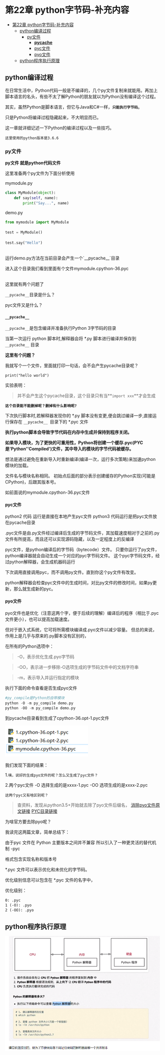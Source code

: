 # 第22章 python字节码-补充内容

<!-- TOC -->

- [第22章 python字节码-补充内容](#%e7%ac%ac22%e7%ab%a0-python%e5%ad%97%e8%8a%82%e7%a0%81-%e8%a1%a5%e5%85%85%e5%86%85%e5%ae%b9)
  - [python编译过程](#python%e7%bc%96%e8%af%91%e8%bf%87%e7%a8%8b)
    - [py文件](#py%e6%96%87%e4%bb%b6)
      - [__pycache__](#pycache)
      - [pyc文件](#pyc%e6%96%87%e4%bb%b6)
      - [pyo文件](#pyo%e6%96%87%e4%bb%b6)
  - [python程序执行原理](#python%e7%a8%8b%e5%ba%8f%e6%89%a7%e8%a1%8c%e5%8e%9f%e7%90%86)

<!-- /TOC -->



## python编译过程


在日常生活中，Python代码一般是不编译的，几个py文件复制来就能用。再加上脚本语言的名头，有些不太了解Python的朋友就以为Python没有编译这个过程。

其实，虽然Python是脚本语言，但它与Java和C#一样，**`只能执行字节码`**。

只是Python将编译过程隐藏起来，不大明显而已。


这一章就详细记述一下Python的编译过程以及一些技巧。

`这里使用的python版本是3.6.6`


### py文件

**py文件 就是python代码文件**

这里准备两个py文件为下面分析使用

mymodule.py
```python
class MyModule(object):
    def say(self, name):
        print("Say...", name)
```

demo.py
```python
from mymodule import MyModule

test = MyModule()

test.say("Hello")
```

<br>
运行demo.py方法在当前目录会产生一个`__pycache__`目录

进入这个目录我们看到里面有个文件mymodule.cpython-36.pyc

<br>
这里就有两个问题了

`__pycache__`目录是什么？

pyc文件又是什么？


#### `__pycache__`

`__pycache__`是包含编译并准备执行Python 3字节码的目录

当第一次运行 python 脚本时,解释器会将 *.py 脚本进行编译并保存到 `__pycache__` 目录

**这里有个问题？** 

我就写个一个文件，里面就打印一句话，会不会产生pycache目录呢？

```
print("hello world")
```

实验表明：
> 并不会产生这个pycache目录，这个目录只有当**`import xxx`**才会生成


**`这个目录能不能删掉呢？删掉有什么影响呢?`**

下次执行脚本时,若解释器发现你的 *.py 脚本没有变更,便会跳过编译一步,直接运行保存在 `__pycache__ `目录下的 *.pyc 文件


**执行python脚本会导致字节代码在内存中生成并保持到程序关闭。**

**如果导入模块，为了更快的可重用性，Python将创建一个缓存.pyc(PYC是'Python''Compiled')文件，其中导入的模块的字节代码被缓存。**

想法是通过避免在重新导入时重新编译(编译一次，运行多次策略)来加速python模块的加载。

文件名与模块名称相同。
初始点后面的部分表示创建缓存的Python实现(可能是CPython)，后跟其版本号。

如前面说的mymodule.cpython-36.pyc文件

#### pyc文件

python2 代码 运行是直接在本地产生pyc文件
python3 代码运行是把pyc文件放在pycache目录


.pyc文件是由.py文件经过编译后生成的字节码文件，其加载速度相对于之前的.py文件有所提高，而且还可以实现源码隐藏，以及一定程度上的反编译


pyc文件，是python编译后的字节码（bytecode）文件。
只要你运行了py文件，python编译器就会自动生成一个对应的pyc字节码文件。
这个pyc字节码文件，经过python解释器，会生成机器码运行

下次调用直接调用pyc，而不调用py文件。直到你这个py文件有改变。

python解释器会检查pyc文件中的生成时间，对比py文件的修改时间，如果py更新，那么就生成新的pyc。


#### pyo文件

pyo文件也是优化（注意这两个字，便于后续的理解）编译后的程序（相比于.pyc文件更小），也可以提高加载速度。

但对于嵌入式系统，它可将所需模块编译成.pyo文件以减少容量。  但总的来说，作用上是几乎与原来的.py脚本没有区别的，


在所有的Python选项中：

>-O，表示优化生成.pyo字节码

>-OO，表示进一步移除-O选项生成的字节码文件中的文档字符串

>-m，表示导入并运行指定的模块


执行下面的命令查看是否生成pyo文件

```python
#py_compile是Python的自带模块
python -O -m py_compile demo.py
python -OO -m py_compile demo.py
```

到pycache目录看到生成了cpython-36.opt-1.pyc文件

![Alt text](https://raw.githubusercontent.com/Syncma/Figurebed/master/img/1578027718663.png)

我们发现下面的结果：

1.`咦，说好的生成pyo文件的呢？怎么又生成了pyc文件？`

2.两个pyc文件
-O 选择生成的是xxxx-1.pyc
-OO 选项生成的是xxxx-2.pyc

`这两个pyc又有啥区别呢？`


>查资料，发现从python3.5+开始就去除了pyo文件后缀名，
[消除pyo文件原文链接](https://www.python.org/dev/peps/pep-0488/)
[PYC目录链接](https://www.python.org/dev/peps/pep-3147/)

为啥官方要去除pyo呢？ 

我读完这两篇文章，简单总结下：

由于pyc 文件在 Python 主要版本之间并不兼容
所以引入了一种更灵活的替代机制 -pyc

格式包含实现名称和版本号

*.pyc 文件可以表示优化和未优化的字节码。

优化级别信息可以包含在 *.pyc 文件的名字中，

优化级别：
```
0: .pyc
1 (-O): .pyo
2 (-OO): .pyo
```



## python程序执行原理

![Alt text](https://raw.githubusercontent.com/Syncma/Figurebed/master/img/1578032890559.png)

